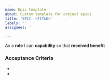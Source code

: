 ```yaml
---
name: Epic template
about: Custom template for project epics
title: 'EPIC: <TITLE>'
labels: ''
assignees: ''

---
```


As a **role** I can **capability** so that **received benefit**


### Acceptance Criteria

- 

-
